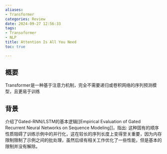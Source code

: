 ```yaml
---
aliases:
- Transformer
categories: Review
date: 2024-09-27 12:56:33
tags:
- Transoformer
- NLP
title: Attention Is All You Need
toc: true

---
```

## 概要 
Transformer是一种基于注意力机制，完全不需要递归或卷积网络的序列预测模型，且更易于训练

## 背景
介绍了Gated-RNN/LSTM的基本逻辑[[Empirical Evaluation of Gated Recurrent Neural Networks on Sequence Modeling]]，指出:
这种固有的顺序性质阻碍了训练示例中的并行化，这在较长的序列长度上变得至关重要，因为内存限制限制了示例之间的批处理，虽然后续有相关工作优化了一些性能，但是基本的限制并没有解除。

